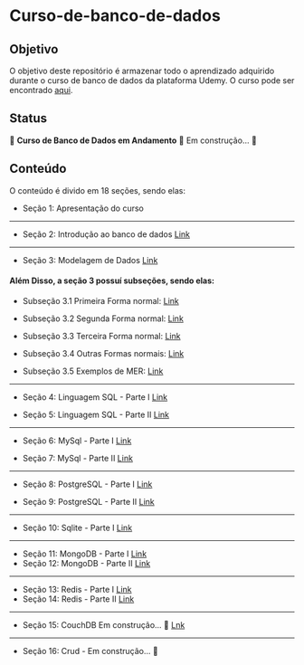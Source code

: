 # Curso-de-banco-de-dados

## Objetivo

O objetivo deste repositório é armazenar todo o aprendizado adquirido durante o curso de banco de dados da plataforma Udemy. O curso pode ser encontrado [aqui](https://www.udemy.com/course/curso-de-banco-de-dados-do-basico-ao-avancado/).

## Status

🚧 **Curso de Banco de Dados em Andamento** 🚀 Em construção... 🚧


## Conteúdo

O conteúdo é divido em 18 seções, sendo elas:
- Seção 1: Apresentação do curso
---

- Seção 2: Introdução ao banco de dados [Link](/Introdução/banco_de_dados_relacionais_vs_não_relacionais.md)
---
- Seção 3: Modelagem de Dados [Link](/Modelagem_de_dados/modelagem_conceitual_logica_&_fisica.md)


#### Além Disso, a seção 3 possuí subseções, sendo elas:

- Subseção 3.1 Primeira Forma normal: [Link](/Modelagem_de_dados/primeira_forma_normal.md)

- Subseção 3.2 Segunda Forma normal: [Link](/Modelagem_de_dados/segunda_forma_normal.md)

- Subseção 3.3 Terceira Forma normal: [Link](/Modelagem_de_dados/terceira_forma_normal.md)

- Subseção 3.4 Outras Formas normais: [Link](/Modelagem_de_dados/outras_formas_normais.md)

- Subseção 3.5 Exemplos de MER: [Link](/Modelagem_de_dados/Exemplos%20MER/anotações_exercicio.md)

---
- Seção 4: Linguagem SQL - Parte I [Link](/Linguagem%20SQL/README.md)

- Seção 5: Linguagem SQL - Parte II [Link](/Linguagem%20SQL/README.md)
---

- Seção 6: MySql - Parte I [Link](/mysql/README.md)

- Seção 7: MySql - Parte II [Link](/mysql/README.md)

---

- Seção 8: PostgreSQL - Parte I [Link](/PostgreSQL/README.md)

- Seção 9: PostgreSQL - Parte II [Link](/PostgreSQL/README.md)


---

- Seção 10: Sqlite - Parte I [Link](/sqlite3/README.md)

---

- Seção 11: MongoDB - Parte I [Link](/mongodb/README.md)
- Seção 12: MongoDB - Parte II [Link](/mongodb/README.md)
---

- Seção 13: Redis - Parte I [Link](/Redis/README.md)
- Seção 14: Redis - Parte II [Link](/Redis/README.md)

---

- Seção 15: CouchDB  Em construção... 🚧 [Lnk](/CouchDB/README.md)
---
- Seção 16: Crud - Em construção... 🚧 